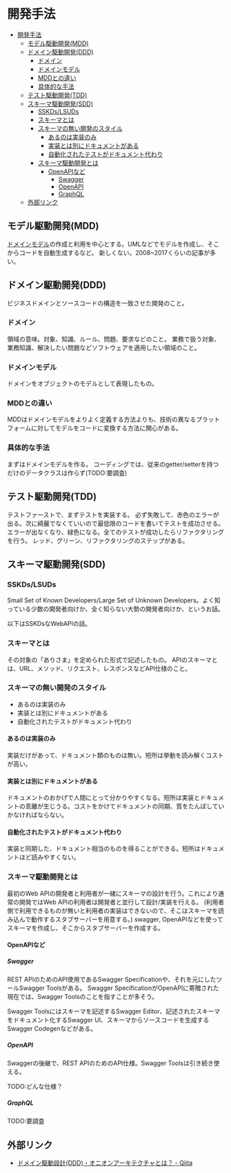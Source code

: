 # 開発手法

- [開発手法](#開発手法)
  - [モデル駆動開発(MDD)](#モデル駆動開発mdd)
  - [ドメイン駆動開発(DDD)](#ドメイン駆動開発ddd)
    - [ドメイン](#ドメイン)
    - [ドメインモデル](#ドメインモデル)
    - [MDDとの違い](#mddとの違い)
    - [具体的な手法](#具体的な手法)
  - [テスト駆動開発(TDD)](#テスト駆動開発tdd)
  - [スキーマ駆動開発(SDD)](#スキーマ駆動開発sdd)
    - [SSKDs/LSUDs](#sskdslsuds)
    - [スキーマとは](#スキーマとは)
    - [スキーマの無い開発のスタイル](#スキーマの無い開発のスタイル)
      - [あるのは実装のみ](#あるのは実装のみ)
      - [実装とは別にドキュメントがある](#実装とは別にドキュメントがある)
      - [自動化されたテストがドキュメント代わり](#自動化されたテストがドキュメント代わり)
    - [スキーマ駆動開発とは](#スキーマ駆動開発とは)
      - [OpenAPIなど](#openapiなど)
        - [Swagger](#swagger)
        - [OpenAPI](#openapi)
        - [GraphQL](#graphql)
  - [外部リンク](#外部リンク)

## モデル駆動開発(MDD)

[ドメインモデル](#ドメインモデル)の作成と利用を中心とする。UMLなどでモデルを作成し、そこからコードを自動生成するなど。
新しくない。2008~2017くらいの記事が多い。

## ドメイン駆動開発(DDD)

ビジネスドメインとソースコードの構造を一致させた開発のこと。

### ドメイン

領域の意味。対象、知識、ルール、問題、要求などのこと。
業務で扱う対象、業務知識、解決したい問題などソフトウェアを適用したい領域のこと。

### ドメインモデル

ドメインをオブジェクトのモデルとして表現したもの。

### MDDとの違い

MDDはドメインモデルをよりよく定義する方法よりも、技術の異なるプラットフォームに対してモデルをコードに変換する方法に関心がある。

### 具体的な手法

まずはドメインモデルを作る。
コーディングでは、従来のgetter/setterを持つだけのデータクラスは作らず(TODO:要調査)

## テスト駆動開発(TDD)

テストファーストで、まずテストを実装する。
必ず失敗して、赤色のエラーが出る。次に綺麗でなくていいので最低限のコードを書いてテストを成功させる。エラーが出なくなり、緑色になる。全てのテストが成功したらリファクタリングを行う。
レッド、グリーン、リファクタリングのステップがある。

## スキーマ駆動開発(SDD)

### SSKDs/LSUDs

Small Set of Known Developers/Large Set of Unknown Developers。よく知っている少数の開発者向けか、全く知らない大勢の開発者向けか、というお話。

以下はSSKDsなWebAPIの話。

### スキーマとは

その対象の「ありさま」を定められた形式で記述したもの。
APIのスキーマとは、URL、メソッド、リクエスト、レスポンスなどAPI仕様のこと。

### スキーマの無い開発のスタイル

- あるのは実装のみ
- 実装とは別にドキュメントがある
- 自動化されたテストがドキュメント代わり

#### あるのは実装のみ

実装だけがあって、ドキュメント類のものは無い。短所は挙動を読み解くコストが高い。

#### 実装とは別にドキュメントがある

ドキュメントのおかげで人間にとって分かりやすくなる。短所は実装とドキュメントの乖離が生じうる。コストをかけてドキュメントの同期、質をたんぽしていかなければならない。

#### 自動化されたテストがドキュメント代わり

実装と同期した、ドキュメント相当のものを得ることができる。短所はドキュメントほど読みやすくない。

### スキーマ駆動開発とは

最初のWeb APIの開発者と利用者が一緒にスキーマの設計を行う。これにより通常の開発ではWeb APIの利用者は開発者と並行して設計/実装を行える。
(利用者側で利用できるものが無いと利用者の実装はできないので、そこはスキーマを読み込んで動作するスタブサーバーを用意する。)
swagger, OpenAPIなどを使ってスキーマを作成し、そこからスタブサーバーを作成する。

#### OpenAPIなど

##### Swagger

REST APIのためのAPI使用であるSwagger Specificationや、それを元にしたツールSwagger Toolsがある。
Swagger SpecificationがOpenAPIに寄贈された現在では、Swagger Toolsのことを指すことが多そう。

Swagger Toolsにはスキーマを記述するSwagger Editor、記述されたスキーマをドキュメント化するSwagger UI、スキーマからソースコードを生成するSwagger Codegenなどがある。

##### OpenAPI

Swaggerの後継で、REST APIのためのAPI仕様。Swagger Toolsは引き続き使える。

TODO:どんな仕様？

##### GraphQL

TODO:要調査

## 外部リンク

- [ドメイン駆動設計(DDD)・オニオンアーキテクチャとは？ - Qiita](https://qiita.com/k_yamaki/items/bf99d3bf64a84258a3a1)